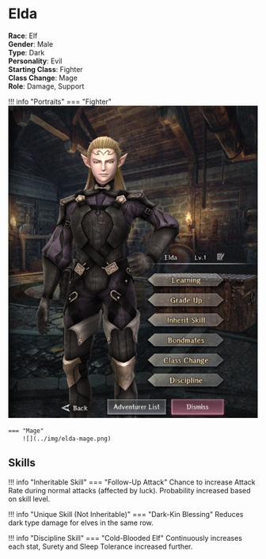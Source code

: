 # Elda

**Race**: Elf  
**Gender**: Male  
**Type**: Dark  
**Personality**: Evil  
**Starting Class**: Fighter  
**Class Change**: Mage  
**Role**: Damage, Support

!!! info "Portraits"
    === "Fighter"
        ![](../img/elda-fighter.png)

    === "Mage"
        ![](../img/elda-mage.png)

## Skills

!!! info "Inheritable Skill"
    === "Follow-Up Attack"
        Chance to increase Attack Rate during normal attacks (affected by luck). Probability increased based on skill level.

!!! info "Unique Skill (Not Inheritable)"
    === "Dark-Kin Blessing"
        Reduces dark type damage for elves in the same row.

!!! info "Discipline Skill"
    === "Cold-Blooded Elf"
        Continuously increases each stat, Surety and Sleep Tolerance increased further.